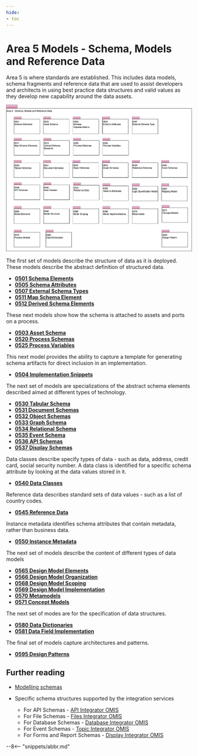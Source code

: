 ```yaml
---
hide:
- toc
---
```


<!-- SPDX-License-Identifier: CC-BY-4.0 -->
<!-- Copyright Contributors to the ODPi Egeria project. -->

# Area 5 Models - Schema, Models and Reference Data

Area 5 is where standards are established.
This includes data models, schema fragments and reference data
that are used to assist developers and architects in using best
practice data structures and valid values as they develop new
capability around the data assets.

![UML Packages](area-5-models-and-schema-overview.svg)

The first set of models describe the structure of data as it is deployed.
These models describe the abstract definition of structured data.

* **[0501 Schema Elements](0501-Schema-Elements.md)**
* **[0505 Schema Attributes](0505-Schema-Attributes.md)**
* **[0507 External Schema Types](0507-External-Schema-Type.md)**
* **[0511 Map Schema Element](0511-Map-Schema-Elements.md)**
* **[0512 Derived Schema Elements](0512-Derived-Schema-Elements.md)**

These next models show how the schema is attached to assets and ports on a process.

* **[0503 Asset Schema](0503-Asset-Schema.md)**
* **[0520 Process Schemas](0520-Process-Schemas.md)**
* **[0525 Process Variables](0525-Process-Variables.md)**

This next model provides the ability to capture a template for generating schema artifacts for
direct inclusion in an implementation.

* **[0504 Implementation Snippets](0504-Implementation-Snippets.md)**

The next set of models are specializations of the abstract schema elements
described aimed at different types of technology. 

* **[0530 Tabular Schema](0530-Tabular-Schemas.md)**
* **[0531 Document Schemas](0531-Document-Schemas.md)**
* **[0532 Object Schemas](0532-Object-Schemas.md)**
* **[0533 Graph Schema](0533-Graph-Schemas.md)**
* **[0534 Relational Schema](0534-Relational-Schemas.md)**
* **[0535 Event Schema](0535-Event-Schemas.md)**
* **[0536 API Schemas](0536-API-Schemas.md)**
* **[0537 Display Schemas](0537-Display-Schemas.md)**

Data classes describe specify types of data - such as data, address, credit card, social security number.
A data class is identified for a specific schema attribute by looking at the data values stored in it.

* **[0540 Data Classes](0540-Data-Classes.md)**

Reference data describes standard sets of data values - such as a list of country codes.

* **[0545 Reference Data](0545-Reference-Data.md)**

Instance metadata identifies schema attributes that contain metadata, rather than business data.

* **[0550 Instance Metadata](0550-Instance-Metadata.md)**

The next set of models describe the content of different types of data models

* **[0565 Design Model Elements](0565-Design-Model-Elements.md)**
* **[0566 Design Model Organization](0566-Design-Model-Organization.md)**
* **[0568 Design Model Scoping](0568-Design-Model-Scoping.md)**
* **[0569 Design Model Implementation](0569-Design-Model-Implementation.md)**
* **[0570 Metamodels](0570-Metamodels.md)**
* **[0571 Concept Models](0571-Concept-Models.md)**

The next set of modes are for the specification of data structures.

* **[0580 Data Dictionaries](0580-Data-Dictionaries.md)**
* **[0581 Data Field Implementation](0581-Data-Field-Implementation.md)**

The final set of models capture architectures and patterns.

* **[0595 Design Patterns](0595-Design-Patterns.md)**

## Further reading

* [Modelling schemas](/concepts/schema)

* Specific schema structures supported by the integration services
   * For API Schemas - [API Integrator OMIS](/services/omis/api-integrator/overview)
   * For File Schemas - [Files Integrator OMIS](/services/omis/files-integrator/overview)
   * For Database Schemas - [Database Integrator OMIS](/services/omis/database-integrator/overview)
   * For Event Schemas - [Topic Integrator OMIS](/services/omis/topic-integrator/overview)
   * For Forms and Report Schemas - [Display Integrator OMIS](/services/omis/display-integrator/overview)

--8<-- "snippets/abbr.md"
